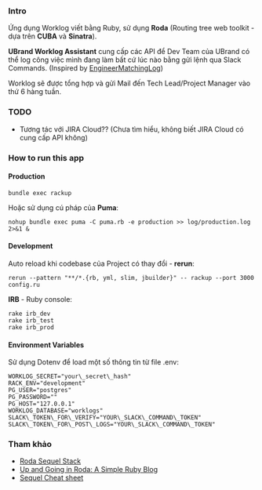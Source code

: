 ### Intro

Ứng dụng Worklog viết bằng Ruby, sử dụng **Roda** (Routing tree web toolkit - dựa trên **CUBA** và **Sinatra**).

**UBrand Worklog Assistant** cung cấp các API để Dev Team của UBrand có thể log công việc mình đang làm bất cứ lúc nào bằng gửi lệnh qua Slack Commands. (Inspired by [EngineerMatchingLog](https://www.engineermatching.com))

Worklog sẽ được tổng hợp và gửi Mail đến Tech Lead/Project Manager vào thứ 6 hàng tuần.

### TODO

- Tương tác với JIRA Cloud?? (Chưa tìm hiểu, không biết JIRA Cloud có cung cấp API không)

### How to run this app

#### Production

```
bundle exec rackup
```

Hoặc sử dụng cú pháp của **Puma**:

```
nohup bundle exec puma -C puma.rb -e production >> log/production.log 2>&1 &
```

#### Development

Auto reload khi codebase của Project có thay đổi - **rerun**:

```
rerun --pattern "**/*.{rb, yml, slim, jbuilder}" -- rackup --port 3000 config.ru
```

**IRB** - Ruby console:

```
rake irb_dev
rake irb_test
rake irb_prod
```

#### Environment Variables

Sử dụng Dotenv để load một số thông tin từ file .env:

```
WORKLOG_SECRET="your\_secret\_hash"
RACK_ENV="development"
PG_USER="postgres"
PG_PASSWORD=""
PG_HOST="127.0.0.1"
WORKLOG_DATABASE="worklogs"
SLACK\_TOKEN\_FOR\_VERIFY="YOUR\_SLACK\_COMMAND\_TOKEN"
SLACK\_TOKEN\_FOR\_POST\_LOGS="YOUR\_SLACK\_COMMAND\_TOKEN"
```

### Tham khảo

- [Roda Sequel Stack](https://github.com/jeremyevans/roda-sequel-stack)
- [Up and Going in Roda: A Simple Ruby Blog](http://mrcook.uk/simple-roda-blog-tutorial)
- [Sequel Cheat sheet](https://github.com/jeremyevans/sequel/blob/master/doc/cheat_sheet.rdoc)